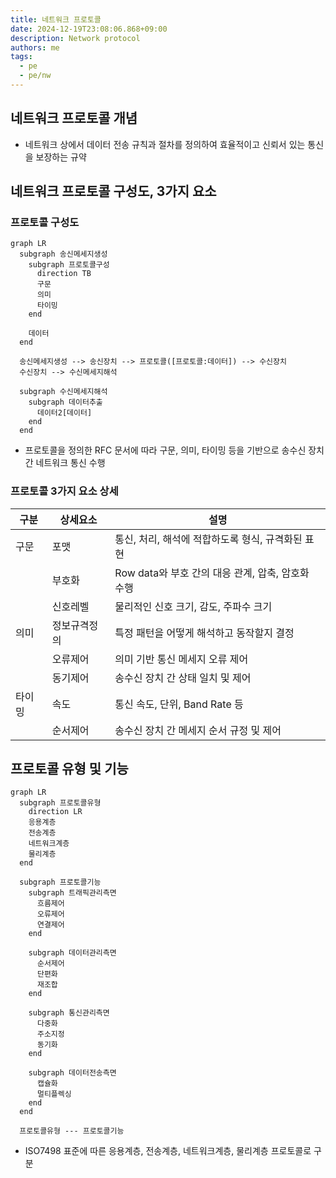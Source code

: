```yaml
---
title: 네트워크 프로토콜
date: 2024-12-19T23:08:06.868+09:00
description: Network protocol
authors: me
tags:
  - pe
  - pe/nw 
---
```


## 네트워크 프로토콜 개념

- 네트워크 상에서 데이터 전송 규칙과 절차를 정의하여 효율적이고 신뢰서 있는 통신을 보장하는 규약

## 네트워크 프로토콜 구성도, 3가지 요소

### 프로토콜 구성도

```mermaid
graph LR
  subgraph 송신메세지생성
    subgraph 프로토콜구성
      direction TB
      구문
      의미
      타이밍
    end
    
    데이터
  end
  
  송신메세지생성 --> 송신장치 --> 프로토콜([프로토콜:데이터]) --> 수신장치
  수신장치 --> 수신메세지해석

  subgraph 수신메세지해석
    subgraph 데이터추출
      데이터2[데이터]
    end
  end
```

- 프로토콜을 정의한 RFC 문서에 따라 구문, 의미, 타이밍 등을 기반으로 송수신 장치간 네트워크 통신 수행

### 프로토콜 3가지 요소 상세

| 구분 | 상세요소 | 설명 |
| --- | --- | --- |
| 구문 | 포맷 | 통신, 처리, 해석에 적합하도록 형식, 규격화된 표현 |
| | 부호화 | Row data와 부호 간의 대응 관계, 압축, 암호화 수행 |
| | 신호레벨 | 물리적인 신호 크기, 감도, 주파수 크기 |
| 의미 | 정보규격정의 | 특정 패턴을 어떻게 해석하고 동작할지 결정 |
| | 오류제어 | 의미 기반 통신 메세지 오류 제어 |
| | 동기제어 | 송수신 장치 간 상태 일치 및 제어 |
| 타이밍 | 속도 | 통신 속도, 단위, Band Rate 등 |
| | 순서제어 | 송수신 장치 간 메세지 순서 규정 및 제어 |

## 프로토콜 유형 및 기능

```mermaid
graph LR
  subgraph 프로토콜유형
    direction LR
    응용계층
    전송계층
    네트워크계층
    물리계층
  end

  subgraph 프로토콜기능
    subgraph 트래픽관리측면
      흐름제어
      오류제어
      연결제어
    end

    subgraph 데이터관리측면
      순서제어
      단편화
      재조합
    end

    subgraph 통신관리측면
      다중화
      주소지정
      동기화
    end

    subgraph 데이터전송측면
      캡슐화
      멀티플렉싱
    end
  end

  프로토콜유형 --- 프로토콜기능
```

- ISO7498 표준에 따른 응용계층, 전송계층, 네트워크계층, 물리계층 프로토콜로 구분
